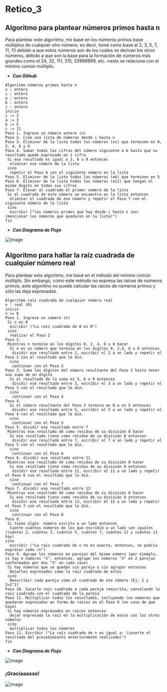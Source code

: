 # Retico_3
## Algoritmo para plantear números primos hasta n

Para plantear este algoritmo, me basé en los números primos base múltiplos de cualquier otro número; es decir, tomé como base al 2, 3, 5, 7, 11, 13 debido a que estos números son de los cuales se derivan los otros números, debido a que son la base para la formación de números más grandes como el 24, 32, 111, 315, 33999999, etc.->esto se relaciona con el mínimo común múltiplo. 
* **_Con Github_**  
```pseudocode
Algoritmo números primos hasta n
n : entero
i : entero
a : entero
b : entero
c : entero
inicio
i := 2
a := 3
b := 5
c := 11
Paso 1. Ingrese un número entero (n)
Paso 2. Cree una lista de números desde i hasta n
Paso 3. Eliminar de la lista todos los números (≠i) que terminen en 0, 2, 4, 6 y 8
Paso 4. Sumar todas las cifras del número siguiente a b hasta que su resultado quede expresado en 1 cifra
 Si ese resultado es igual a 3, 6 o 9 entonces
  eliminar ese número de la lista
 sino
  repetir el Paso 4 con el siguiente número en la lista
Paso 5. Eliminar de la lista todos los números (≠b) que terminen en 5
Paso 6. Eliminar de la lista todos los números (≠11) que tengan el mismo dígito en todas sus cifras
Paso 7. Elevar al cuadrado el primer número de la lista
 Si el cuadrado de este número se encuentra en la lista entonces
  eliminar el cuadrado de ese número y repetir el Paso 7 con el siguiente número de la lista 
 sino
  escribir ("los números primos que hay desde i hasta n son: (mencionar los números que quedaron en la lista)")
fin
```
* **_Con Diagrama de Flujo_**

<span>![image](https://github.com/Cate1911/Retico_3/assets/141857246/88989812-4e9e-4994-a54d-b0a597433a44)
</span>

## Algoritmo para hallar la raíz cuadrada de cualquier número real

Para plantear este algoritmo, me basé en el método del mínimo común múltiplo. Sin embargo, como este método no expresa las raíces de números primos, este algoritmo no puede calcular las raíces de números primos y sólo las deja expresadas.
```pseudocode
Algoritmo raíz cuadrada de cualquier número real
n : real (R)
inicio
n >= 0
Paso 1. Ingrese un número (n)
 Si n es 0
  escribir ("La raíz cuadrada de 0 es 0")
 sino
  realizar el Paso 2
Paso 2.
 Mientras n termine en los dígitos 0, 2, 4, 6 u 8 hacer
  Si n es un número que termina en los dígitos 0, 2,4, 6 u 8 entonces
   dividir ese resultado entre 2, escribir el 2 a un lado y repetir el Paso 2 con el resultado que le dió.
  sino
   continuar con el Paso 3
Paso 3. Sume los dígitos del número resultante del Paso 2 hasta tener una suma de un dígito
  Si el resultado de la suma es 3, 6 o 9 entonces
   dividir ese resultado entre 3, escribir el 3 a un lado y repetir el Paso 3 con el resultado que le dió.
  sino
   continuar con el Paso 4
Paso 4.
  Si el número resultante del Paso 3 termina en 0 o en 5 entonces
   dividir ese resultado entre 5, escribir el 5 a un lado y repetir el Paso 4 con el resultado que le dió.
  sino
   continuar con el Paso 5
Paso 5. dividir ese resultado entre 7
 Mientras ese resultado dé como residuo de su división 0 hacer
  Si ese resultado tiene como residuo de su división 0 entonces
   dividir ese resultado entre 7, escribir el 7 a un lado y repetir el Paso 5 con el resultado que le dió.
  sino
   continuar con el Paso 6
Paso 6. dividir ese resultado entre 11
 Mientras ese resultado dé como residuo de su división 0 hacer
  Si ese resultado tiene como residuo de su división 0 entonces
   dividir ese resultado entre 11, escribir el 11 a un lado y repetir el Paso 6 con el resultado que le dió.
  sino
   continuar con el Paso 7
Paso 7. dividir ese resultado entre 13
 Mientras ese resultado dé como residuo de su división 0 hacer
  Si ese resultado tiene como residuo de su división 0 entonces
   dividir ese resultado entre 13, escribir el 13 a un lado y repetir el Paso 7 con el resultado que le dió.
  sino
   continuar con el Paso 8
Paso 8. 
 Si tiene algún  número escrito a un lado entonces
  Cuente cuántos números de los que escribió a un lado son iguales (cuántos 2, cuántos 3, cuántos 5, cuántos 7, cuántos 11 y cuántos 13 hay)
sino
  escribir ("La raíz cuadrada de n no es exacta, entonces, se podría expresar como √n")
Paso 9. Agrupe los números en parejas del mismo número (por ejemplo, si hay 4 números "3", entonces, agrupe los números "3" en 2 parejas conformadas por dos "3" en cada caso)
 Si hay números que se quedan sin pareja o sin agrupar entonces
  Dejarlos expresados como la raíz cuadrada de estos
 sino
  Reescribir cada pareja como el cuadrado de ese número (Ej: 2 y 2=2^2)
Paso 10. Sacarle raíz cuadrada a cada pareja reescrita, cancelando la raíz cuadrada con el cuadrado de la pareja
Paso 11. Multiplicar todos los resultados, incluyendo los números que quedaron expresados en forma de raíces en el Paso 9 (en caso de que haya)
 Si hay números expresados en raíces entonces
  dejar expresada la raíz en la multiplicación de estos con los otros números
 sino
  multiplicar todos los números
Paso 11. Escribir ("La raíz cuadrada de n es igual a: (inserte el resultado del procedimiento anteriormente realizado)")
fin
```

* **_Con Diagrama de Flujo_**

![image](https://github.com/Cate1911/Retico_3/assets/141857246/4e28ca56-3a73-41cd-be64-3ca41a979986)
### ¡Graciaaasss!

![image](https://github.com/Cate1911/Retico_3/assets/141857246/146297c4-2aec-4f7e-b56c-f2da1d503522)
